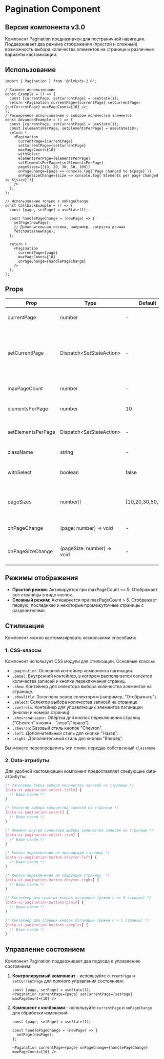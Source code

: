 # Pagination Component

## Версия компонента v3.0

Компонент Pagination предназначен для постраничной навигации. Поддерживает два режима отображения (простой и сложный), возможность выбора количества элементов на странице и различные варианты кастомизации.

## Использование

```tsx
import { Pagination } from '@nlmk/ds-2.0';

/ Базовое использование
const Example = () => {
  const [currentPage, setCurrentPage] = useState(1);
  return <Pagination currentPage={currentPage} setCurrentPage={setCurrentPage} maxPageCount={10} />;
};
/ Расширенное использование с выбором количества элементов
const AdvancedExample = () => {
  const [currentPage, setCurrentPage] = useState(1);
  const [elementsPerPage, setElementsPerPage] = useState(10);
  return (
    <Pagination
      currentPage={currentPage}
      setCurrentPage={setCurrentPage}
      maxPageCount={10}
      withSelect
      elementsPerPage={elementsPerPage}
      setElementsPerPage={setElementsPerPage}
      pageSizes={[10, 20, 30, 50, 100]}
      onPageChange={page => console.log(`Page changed to ${page}`)}
      onPageSizeChange={size => console.log(`Elements per page changed to ${size}`)}
    />
  );
};

// Использование только с onPageChange
const CallbackExample = () => {
  const [page, setPage] = useState(1);
  
  const handlePageChange = (newPage) => {
    setPage(newPage);
    // Дополнительная логика, например, загрузка данных
    fetchData(newPage);
  };
  
  return (
    <Pagination 
      currentPage={page} 
      maxPageCount={10} 
      onPageChange={handlePageChange} 
    />
  );
};
```

## Props

| Prop | Type | Default | Описание |
| --- | --- | --- | --- |
| currentPage | number | - | Текущая активная страница |
| setCurrentPage | Dispatch<SetStateAction<number>> | - | Функция для изменения текущей страницы (опционально при использовании onPageChange) |
| maxPageCount | number | - | Общее количество страниц |
| elementsPerPage | number | 10 | Количество элементов на странице |
| setElementsPerPage | Dispatch<SetStateAction<number>> | - | Функция для изменения количества элементов |
| className | string | - | Дополнительный CSS класс |
| withSelect | boolean | false | Флаг отображения селектора элементов |
| pageSizes | number[] | [10,20,30,50,100] | Массив значений для выбора количества элементов |
| onPageChange | (page: number) => void | - | Колбэк при изменении страницы |
| onPageSizeChange | (pageSize: number) => void | - | Колбэк при изменении количества элементов |

## Режимы отображения

- **Простой режим**: Активируется при maxPageCount <= 5. Отображает все страницы в виде кнопок.
- **Сложный режим**: Активируется при maxPageCount > 5. Отображает первую, последнюю и некоторые промежуточные страницы с разделителями.

## Стилизация

Компонент можно кастомизировать несколькими способами:

### 1. CSS-классы

Компонент использует CSS модули для стилизации. Основные классы:

- `.pagination`: Основной контейнер компонента пагинации.
- `.panel`: Внутренний контейнер, в котором располагается селектор количества записей и кнопки переключения страниц.
- `.show`: Контейнер для селектора выбора количества элементов на странице.
- `.showTitle`: Заголовок перед селектором (например, "Отображать").
- `.select`: Селектор выбора количества записей на странице.
- `.controls`: Контейнер для управляющих элементов пагинации (кнопки и номера страниц).
- `.chevronWrapper`: Обёртка для кнопок переключения страниц ("Chevron" кнопки - "лево"/"право").
- `.chevron`: Базовый стиль кнопок "Chevron".
- `.left`: Дополнительный стиль для кнопки "Назад".
- `.right`: Дополнительный стиль для кнопки "Вперёд".

Вы можете переопределить эти стили, передав собственный `className`.

### 2. Data-атрибуты

Для удобной кастомизации компонент предоставляет следующие data-атрибуты:

```css
/* Заголовок блока выбора количества записей на странице */
[data-ui-pagination-select-title] {
  /* Ваши стили */
}

/* Селектор выбора количества записей на странице */
[data-ui-pagination-select] {
  /* Ваши стили */
}

/* Элемент внутри селектора выбора количества записей на странице */
[data-ui-pagination-select-item] {
  /* Ваши стили */
}

/* Кнопка переключения на предыдущую страницу */
[data-ui-pagination-button-chevron-left] {
  /* Ваши стили */
}

/* Кнопка переключения на следующую страницу  */
[data-ui-pagination-button-chevron-right] {
  /* Ваши стили */
}

/* Контейнер для простых кнопок пагинации (режим с <= 5 страниц) */
[data-ui-pagination-buttons-plain] {
  /* Ваши стили */
}

/* Контейнер для сложных кнопок пагинации (режим с > 5 страниц) */
[data-ui-pagination-buttons-complex] {
  /* Ваши стили */
}
```

## Управление состоянием

Компонент Pagination поддерживает два подхода к управлению состоянием:

1. **Контролируемый компонент** - используйте `currentPage` и `setCurrentPage` для прямого управления состоянием:
   ```tsx
   const [page, setPage] = useState(1);
   <Pagination currentPage={page} setCurrentPage={setPage} maxPageCount={10} />
   ```

2. **Компонент с колбэками** - используйте `currentPage` и `onPageChange` для обработки изменений:
   ```tsx
   const [page, setPage] = useState(1);
   
   const handlePageChange = (newPage) => {
     setPage(newPage);
   };
   
   <Pagination currentPage={page} onPageChange={handlePageChange} maxPageCount={10} />
   ```
